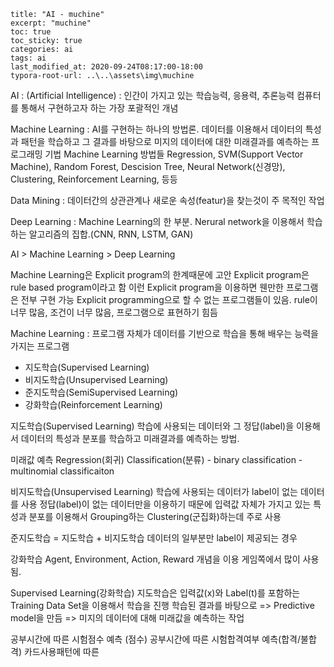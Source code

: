 ```title: "AI - pandas_practice"
title: "AI - muchine"
excerpt: "muchine"
toc: true
toc_sticky: true
categories: ai
tags: ai
last_modified_at: 2020-09-24T08:17:00-18:00
typora-root-url: ..\..\assets\img\muchine
```

AI : (Artificial Intelligence) : 인간이 가지고 있는 학습능력, 응용력, 추론능력 컴퓨터를 통해서 
                                  구현하고자 하는 가장 포괄적인 개념

 Machine Learning : AI를 구현하는 하나의 방법론. 데이터를 이용해서 데이터의 특성과 패턴을 학습하고 그 결과를 
                    바탕으로 미지의 데이터에 대한 미래결과를 예측하는 프로그래밍 기법
 Machine Learning 방법들
 Regression, SVM(Support Vector Machine), Random Forest, Descision Tree,
 Neural Network(신경망), Clustering, Reinforcement Learning, 등등

 Data Mining : 데이터간의 상관관계나 새로운 속성(featur)을 찾는것이 주 목적인 작업

 Deep Learning : Machine Learning의 한 부분. Nerural network을 이용해서 학습하는 알고리즘의 집합.(CNN, RNN, LSTM, GAN)

 AI > Machine Learning > Deep Learning

 Machine Learning은 Explicit program의 한계때문에 고안
 Explicit program은 rule based program이라고 함
 이런 Explicit program을 이용하면 웬만한 프로그램은 전부 구현 가능
 Explicit programming으로 할 수 없는 프로그램들이 있음.
rule이 너무 많음, 조건이 너무 많음, 프로그램으로 표현하기 힘듬

 Machine Learning : 프로그램 자체가 데이터를 기반으로 학습을 통해 배우는 능력을 가지는 프로그램

 - 지도학습(Supervised Learning)
 - 비지도학습(Unsupervised Learning)
 - 준지도학습(SemiSupervised Learning)
 - 강화학습(Reinforcement Learning)

 지도학습(Supervised Learning)
 학습에 사용되는 데이터와 그 정답(label)을 이용해서 데이터의 특성과 분포를 학습하고 미래결과를 예측하는 방법.

 미래값 예측
 Regression(회귀)
 Classification(분류) - binary classification
                      - multinomial classificaiton

 비지도학습(Unsupervised Learning)
 학습에 사용되는 데이터가 label이 없는 데이터를 사용
 정답(label)이 없는 데이터만을 이용하기 때문에 입력값 자체가 가지고 있는 특성과 분포를 이용해서
 Grouping하는 Clustering(군집화)하는데 주로 사용

 준지도학습 = 지도학습 + 비지도학습
 데이터의 일부분만 label이 제공되는 경우

 강화학습
 Agent, Environment, Action, Reward 개념을 이용
 게임쪽에서 많이 사용됨.

 Supervised Learning(강화학습)
 지도학습은 입력값(x)와 Label(t)를 포함하는 Training Data Set을 이용해서 학습을 진행
 학습된 결과를 바탕으로 => Predictive model을 만듬 => 미지의 데이터에 대해 미래값을 예측하는 작업

 공부시간에 따른 시험점수 예측 (점수)
 공부시간에 따른 시험합격여부 예측(합격/불합격)
 카드사용패턴에 따른 
